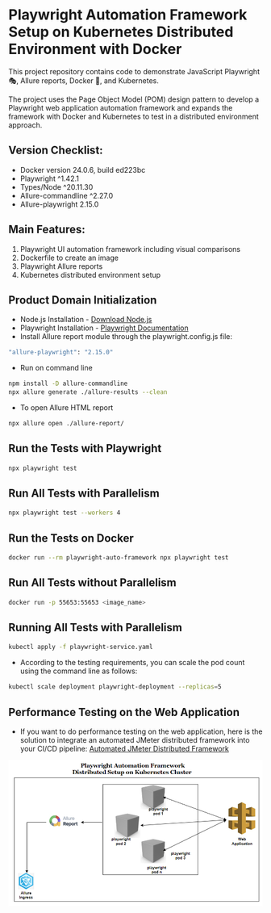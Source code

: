 # Playwright Automation Framework Setup on Kubernetes Distributed Environment with Docker

This project repository contains code to demonstrate JavaScript Playwright 🎭, Allure reports, Docker 🐋, and Kubernetes.

The project uses the Page Object Model (POM) design pattern to develop a Playwright web application automation framework and expands the framework with Docker and Kubernetes to test in a distributed environment approach.

## Version Checklist:
  * Docker version 24.0.6, build ed223bc
  * Playwright ^1.42.1
  * Types/Node ^20.11.30
  * Allure-commandline ^2.27.0
  * Allure-playwright 2.15.0

## Main Features:

1. Playwright UI automation framework including visual comparisons
2. Dockerfile to create an image
3. Playwright Allure reports
4. Kubernetes distributed environment setup

## Product Domain Initialization

* Node.js Installation - [Download Node.js](https://nodejs.org/en/download)
* Playwright Installation - [Playwright Documentation](https://playwright.dev/docs/intro)
* Install Allure report module through the playwright.config.js file:

```bash
"allure-playwright": "2.15.0"
```
- Run on command line
```bash
npm install -D allure-commandline
npx allure generate ./allure-results --clean
```
- To open Allure HTML report
```bash
npx allure open ./allure-report/
```

## Run the Tests with Playwright

```bash
npx playwright test
```

## Run All Tests with Parallelism

```bash
npx playwright test --workers 4
```

## Run the Tests on Docker

```bash
docker run --rm playwright-auto-framework npx playwright test
```

## Run All Tests without Parallelism

```bash
docker run -p 55653:55653 <image_name>
```

## Running All Tests with Parallelism

```bash
kubectl apply -f playwright-service.yaml
```

* According to the testing requirements, you can scale the pod count using the command line as follows:

```bash
kubectl scale deployment playwright-deployment --replicas=5
```

## Performance Testing on the Web Application

  * If you want to do performance testing on the web application, here is the solution to integrate an automated JMeter distributed framework into your CI/CD pipeline: [Automated JMeter Distributed Framework](https://github.com/vikum1407/jmeter-kubernetes-distributed)




![Logo](https://github.com/vikum1407/vehiclewebapp-automation-framework/blob/master/playwright-auto-framework.PNG)

